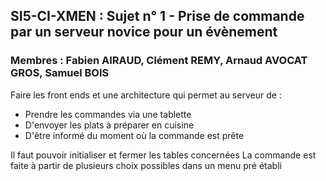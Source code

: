 ## SI5-CI-XMEN : Sujet n° 1 - Prise de commande par un serveur novice pour un évènement

### Membres : Fabien AIRAUD, Clément REMY, Arnaud AVOCAT GROS, Samuel BOIS

Faire les front ends et une architecture qui permet au serveur de :
  - Prendre les commandes via une tablette
  - D'envoyer les plats à préparer en cuisine
  - D'être informé du moment où la commande est prête
    
Il faut pouvoir initialiser et fermer les tables concernées
La commande est faite à partir de plusieurs choix possibles dans un menu pré établi
